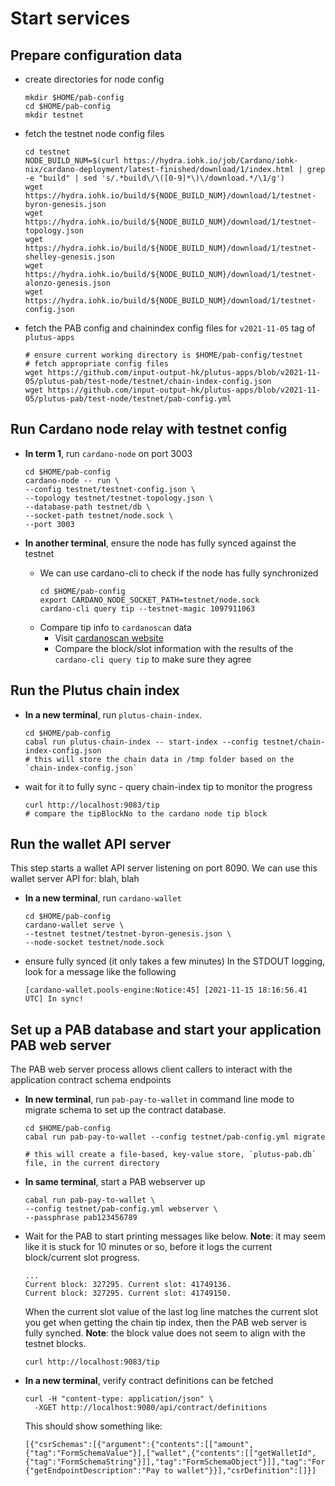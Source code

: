 # Start services

## Prepare configuration data
- create directories for node config
  ```shell
  mkdir $HOME/pab-config
  cd $HOME/pab-config
  mkdir testnet
  ```
- fetch the testnet node config files
  ```shell
  cd testnet
  NODE_BUILD_NUM=$(curl https://hydra.iohk.io/job/Cardano/iohk-nix/cardano-deployment/latest-finished/download/1/index.html | grep -e "build" | sed 's/.*build\/\([0-9]*\)\/download.*/\1/g')
  wget https://hydra.iohk.io/build/${NODE_BUILD_NUM}/download/1/testnet-byron-genesis.json
  wget https://hydra.iohk.io/build/${NODE_BUILD_NUM}/download/1/testnet-topology.json
  wget https://hydra.iohk.io/build/${NODE_BUILD_NUM}/download/1/testnet-shelley-genesis.json
  wget https://hydra.iohk.io/build/${NODE_BUILD_NUM}/download/1/testnet-alonzo-genesis.json
  wget https://hydra.iohk.io/build/${NODE_BUILD_NUM}/download/1/testnet-config.json
  ```
- fetch the PAB config and chainindex config files for `v2021-11-05` tag of `plutus-apps`
  ```shell
  # ensure current working directory is $HOME/pab-config/testnet
  # fetch appropriate config files
  wget https://github.com/input-output-hk/plutus-apps/blob/v2021-11-05/plutus-pab/test-node/testnet/chain-index-config.json
  wget https://github.com/input-output-hk/plutus-apps/blob/v2021-11-05/plutus-pab/test-node/testnet/pab-config.yml
  ```
## Run Cardano node relay with testnet config
- **In term 1**, run `cardano-node` on port 3003
  ```shell
  cd $HOME/pab-config
  cardano-node -- run \
  --config testnet/testnet-config.json \
  --topology testnet/testnet-topology.json \
  --database-path testnet/db \
  --socket-path testnet/node.sock \
  --port 3003
  ```

- **In another terminal**, ensure the node has fully synced against the testnet
  - We can use cardano-cli to check if the node has fully synchronized
      ```shell
      cd $HOME/pab-config
      export CARDANO_NODE_SOCKET_PATH=testnet/node.sock
      cardano-cli query tip --testnet-magic 1097911063    
      ```
  - Compare tip info to `cardanoscan` data
    - Visit [cardanoscan website](https://testnet.cardanoscan.io/)
    - Compare the block/slot information with the results of the `cardano-cli query tip` to make sure they agree

## Run the Plutus chain index
- **In a new terminal**, run `plutus-chain-index`.
  ```shell
  cd $HOME/pab-config
  cabal run plutus-chain-index -- start-index --config testnet/chain-index-config.json
  # this will store the chain data in /tmp folder based on the `chain-index-config.json`
  ```
- wait for it to fully sync - query chain-index tip to monitor the progress
  ```shell
  curl http://localhost:9083/tip
  # compare the tipBlockNo to the cardano node tip block 
  ```

## Run the wallet API server
This step starts a wallet API server listening on port 8090. We can use this wallet server API for: blah, blah
- **In a new terminal**, run `cardano-wallet`
  ```shell
  cd $HOME/pab-config
  cardano-wallet serve \
  --testnet testnet/testnet-byron-genesis.json \
  --node-socket testnet/node.sock
  ```
- ensure fully synced (it only takes a few minutes)
  In the STDOUT logging, look for a message like the following 
  ```log
  [cardano-wallet.pools-engine:Notice:45] [2021-11-15 18:16:56.41 UTC] In sync! 
  ```

## Set up a PAB database and start your application PAB web server
The PAB web server process allows client callers to interact with the application contract schema endpoints
- **In new terminal**, run `pab-pay-to-wallet` in command line mode to migrate schema to set up the contract database.
  ```shell
  cd $HOME/pab-config
  cabal run pab-pay-to-wallet --config testnet/pab-config.yml migrate  
  
  # this will create a file-based, key-value store, `plutus-pab.db` file, in the current directory
  ```
- **In same terminal**, start a PAB webserver up
  ```shell
  cabal run pab-pay-to-wallet \
  --config testnet/pab-config.yml webserver \
  --passphrase pab123456789
  ```
- Wait for the PAB to start printing messages like below. **Note**: it may seem like it is stuck for 10 minutes or so, before it logs
  the current block/current slot progress.
  ```
  ...
  Current block: 327295. Current slot: 41749136.
  Current block: 327295. Current slot: 41749150.  
  ```
  When the current slot value of the last log line matches the current slot you get when getting the chain tip index,
  then the PAB web server is fully synched.  **Note**: the block value does not seem to align with the testnet blocks.
  ```shell
  curl http://localhost:9083/tip
  ```
- **In a new terminal**, verify contract definitions can be fetched
  ```shell
  curl -H "content-type: application/json" \
    -XGET http://localhost:9080/api/contract/definitions
  ```
  This should show something like:
  ```log
  [{"csrSchemas":[{"argument":{"contents":[["amount",{"tag":"FormSchemaValue"}],["wallet",{"contents":[["getWalletId",{"tag":"FormSchemaString"}]],"tag":"FormSchemaObject"}]],"tag":"FormSchemaObject"},"endpointDescription":{"getEndpointDescription":"Pay to wallet"}}],"csrDefinition":[]}]
  ```
